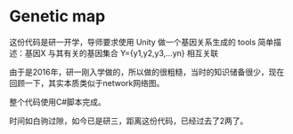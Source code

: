 # Genetic map


这份代码是研一开学，导师要求使用 Unity 做一个基因关系生成的 tools
简单描述：基因X 与其有关的基因集合 Y={y1,y2,y3,...yn} 相互关联

由于是2016年，研一刚入学做的，所以做的很粗糙，当时的知识储备很少，现在回顾一下，其实本质类似于network网络图。

整个代码使用C#脚本完成。


时间如白驹过隙，如今已是研三，距离这份代码，已经过去了2两了。
